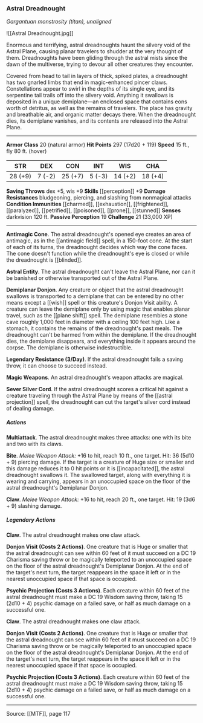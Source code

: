 ### Astral Dreadnought
_Gargantuan monstrosity (titan), unaligned_

![[Astral Dreadnought.jpg]]

Enormous and terrifying, astral dreadnoughts haunt the silvery void of the Astral Plane, causing planar travelers to shudder at the very thought of them. Dreadnoughts have been gliding through the astral mists since the dawn of the multiverse, trying to devour all other creatures they encounter.

Covered from head to tail in layers of thick, spiked plates, a dreadnought has two gnarled limbs that end in magic-enhanced pincer claws. Constellations appear to swirl in the depths of its single eye, and its serpentine tail trails off into the silvery void. Anything it swallows is deposited in a unique demiplane—an enclosed space that contains eons worth of detritus, as well as the remains of travelers. The place has gravity and breathable air, and organic matter decays there. When the dreadnought dies, its demiplane vanishes, and its contents are released into the Astral Plane.



---

**Armor Class** 20 (natural armor)
**Hit Points** 297 (17d20 + 119)
**Speed** 15 ft., fly 80 ft. (hover)

| STR     | DEX     | CON     | INT     | WIS     | CHA     |
|---------|---------|---------|---------|---------|---------|
| 28 (+9) | 7 (-2) | 25 (+7) | 5 (-3) | 14 (+2) | 18 (+4) |

**Saving Throws** dex +5, wis +9
**Skills** [[perception]] +9
**Damage Resistances** bludgeoning, piercing, and slashing from nonmagical attacks
**Condition Immunities** [[charmed]], [[exhaustion]], [[frightened]], [[paralyzed]], [[petrified]], [[poisoned]], [[prone]], [[stunned]]
**Senses** darkvision 120 ft.
**Passive Perception** 19
**Challenge** 21 (33,000 XP)

---

**Antimagic Cone**. The astral dreadnought's opened eye creates an area of antimagic, as in the [[antimagic field]] spell, in a 150-foot cone. At the start of each of its turns, the dreadnought decides which way the cone faces. The cone doesn't function while the dreadnought's eye is closed or while the dreadnought is [[blinded]].

**Astral Entity**. The astral dreadnought can't leave the Astral Plane, nor can it be banished or otherwise transported out of the Astral Plane.

**Demiplanar Donjon**. Any creature or object that the astral dreadnought swallows is transported to a demiplane that can be entered by no other means except a [[wish]] spell or this creature's Donjon Visit ability. A creature can leave the demiplane only by using magic that enables planar travel, such as the [[plane shift]] spell. The demiplane resembles a stone cave roughly 1,000 feet in diameter with a ceiling 100 feet high. Like a stomach, it contains the remains of the dreadnought's past meals. The dreadnought can't be harmed from within the demiplane. If the dreadnought dies, the demiplane disappears, and everything inside it appears around the corpse. The demiplane is otherwise indestructible.

**Legendary Resistance (3/Day)**. If the astral dreadnought fails a saving throw, it can choose to succeed instead.

**Magic Weapons**. An astral dreadnought's weapon attacks are magical.

**Sever Silver Cord**. If the astral dreadnought scores a critical hit against a creature traveling through the Astral Plane by means of the [[astral projection]] spell, the dreadnought can cut the target's silver cord instead of dealing damage.

##### Actions
**Multiattack**. The astral dreadnought makes three attacks: one with its bite and two with its claws.

**Bite**. _Melee Weapon Attack:_ +16 to hit, reach 10 ft., one target. Hit: 36 (5d10 + 9) piercing damage. If the target is a creature of Huge size or smaller and this damage reduces it to 0 hit points or it is [[incapacitated]], the astral dreadnought swallows it. The swallowed target, along with everything it is wearing and carrying, appears in an unoccupied space on the floor of the astral dreadnought's Demiplanar Donjon.

**Claw**. _Melee Weapon Attack:_ +16 to hit, reach 20 ft., one target. Hit: 19 (3d6 + 9) slashing damage.

##### Legendary Actions
**Claw**. The astral dreadnought makes one claw attack.

**Donjon Visit (Costs 2 Actions)**. One creature that is Huge or smaller that the astral dreadnought can see within 60 feet of it must succeed on a DC 19 Charisma saving throw or be magically teleported to an unoccupied space on the floor of the astral dreadnought's Demiplanar Donjon. At the end of the target's next turn, the target reappears in the space it left or in the nearest unoccupied space if that space is occupied.

**Psychic Projection (Costs 3 Actions)**. Each creature within 60 feet of the astral dreadnought must make a DC 19 Wisdom saving throw, taking 15 (2d10 + 4) psychic damage on a failed save, or half as much damage on a successful one.

**Claw**. The astral dreadnought makes one claw attack.

**Donjon Visit (Costs 2 Actions)**. One creature that is Huge or smaller that the astral dreadnought can see within 60 feet of it must succeed on a DC 19 Charisma saving throw or be magically teleported to an unoccupied space on the floor of the astral dreadnought's Demiplanar Donjon. At the end of the target's next turn, the target reappears in the space it left or in the nearest unoccupied space if that space is occupied.

**Psychic Projection (Costs 3 Actions)**. Each creature within 60 feet of the astral dreadnought must make a DC 19 Wisdom saving throw, taking 15 (2d10 + 4) psychic damage on a failed save, or half as much damage on a successful one.


---

Source: [[MTF]], page 117
